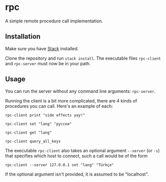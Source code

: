 # rpc

A simple remote procedure call implementation.

## Installation

Make sure you have [Stack](http://haskellstack.org) installed.

Clone the repository and run `stack install`. The executable files `rpc-client` and `rpc-server` must now be in your path.

## Usage

You can run the server without any command line arguments: `rpc-server`.

Running the client is a bit more complicated, there are 4 kinds of procedures you can call. Here's an example of each:

```
rpc-client print "side effects yay!"

rpc-client set "lang" "русски"

rpc-client get "lang"

rpc-client query_all_keys
```

The executable `rpc-client` also takes an optional argument `--server` (or `-s`) that specifies which host to connect, such a call would be of the form

```
rpc-client --server 127.0.0.1 set "lang" "Türkçe"
```

If the optional argument isn't provided, it is assumed to be "localhost".
